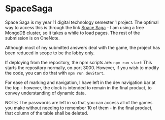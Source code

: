 # SpaceSaga

Space Saga is my year 11 digital technology semester 1 project.
The optimal way to access this is through the link [Space Saga](https://space-saga.herokuapp.com/) - I am using a free MongoDB cluster, so it takes a while to load pages.
The rest of the submission is on OneNote.

Although most of my submitted answers deal with the game, the project has been reduced in scope to be the lobby only.

If deploying from the repository, the npm scripts are:
`npm run start`
This starts the repository normally, on port 3000.
However, if you wish to modify the code, you can do that with `npm run devStart`.

For ease of marking and navigation, I have left in the dev navigation bar at the top - however, the clock is intended to remain in the final product, to convey understanding of dynamic data.


NOTE: The passwords are left in so that you can access all of the games you make without needing to remember 10 of them - in the final product, that column of the table shall be deleted.
